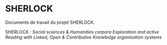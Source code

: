 # SHERLOCK

Documents de travail du projet SHERLOCK.

SHERLOCK : *Social sciences &amp; Humanities corpora Exploration and active Reading with Linked, Open &amp; Contributive Knowledge organisation systems*